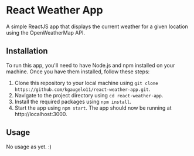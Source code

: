 # React Weather App

A simple ReactJS app that displays the current weather for a given location using the OpenWeatherMap API.

## Installation
To run this app, you'll need to have Node.js and npm installed on your machine. Once you have them installed, follow these steps:

1. Clone this repository to your local machine using `git clone https://github.com/kgaugelo11/react-weather-app.git`.
2. Navigate to the project directory using `cd react-weather-app`.
3. Install the required packages using `npm install`.
4. Start the app using `npm start`.
The app should now be running at http://localhost:3000.

## Usage

No usage as yet. :)